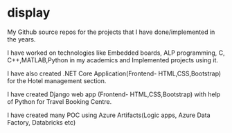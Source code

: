 # display
My Github source repos for the projects that I have done/implemented in the years. 

I have worked on technologies like Embedded boards, ALP programming, C, C++,MATLAB,Python in my academics and Implemented projects using it.

I have also created .NET Core Application(Frontend- HTML,CSS,Bootstrap) for the Hotel management section.

I have created Django web app (Frontend- HTML,CSS,Bootstrap) with help of Python for Travel Booking Centre.

I have created many POC using Azure Artifacts(Logic apps, Azure Data Factory, Databricks etc)
